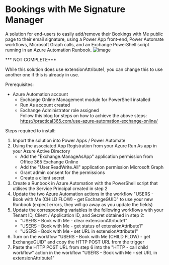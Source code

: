 # Bookings with Me Signature Manager
A solution for end-users to easily add/remove their Bookings with Me public page to their email signature, using a Power App front-end, Power Automate workflows, Microsoft Graph calls, and an Exchange PowerShell script running in an Azure Automation Runbook.
![image](https://user-images.githubusercontent.com/51473494/193504352-f3e784c3-b098-412d-b5f7-0d4564898b37.png)


*** NOT COMPLETE***

While this solution does use extensionAttribute1, you can change this to use another one if this is already in use.

Prerequisites:
- Azure Automation account
  - Exchange Online Management module for PowerShell installed
  - Run As account created
  - Exchange Administrator role assigned<br>
  Follow this blog for steps on how to achieve the above steps: https://practical365.com/use-azure-automation-exchange-online/

Steps required to install:
1. Import the solution into Power Apps / Power Automate
2. Using the associated App Registration from your Azure Run As app in your Azure Active Directory
   - Add the "Exchange.ManageAsApp" application permission from Office 365 Exchange Online
   - Add the "User.ReadWrite.All" application permission Microsoft Graph
   - Grant admin consent for the permissions
   - Create a client secret
3. Create a Runbook in Azure Automation with the PowerShell script that utilises the Service Principal created in step 2
4. Update the two Azure Automation actions in the workflow "USERS - Book with Me (CHILD FLOW) - get ExchangeGUID" to use your new Runbook (expect errors, they will go away as you update the fields)
5. Update the corresponding variables in the following workflows with your Tenant ID, Client / Application ID, and Secret obtained in step 2:
   - "USERS - Book with Me - clear extensionAttribute1"
   - "USERS - Book with Me - get status of extensionAttribute1"
   - "USERS - Book with Me - set URL in extensionAttribute1"
6. Turn on the workflow "USERS - Book with Me (CHILD FLOW) - get ExchangeGUID" and copy the HTTP POST URL from the trigger
7. Paste the HTTP POST URL from step 6 into the "HTTP - call child workflow" action in the workflow "USERS - Book with Me - set URL in extensionAttribute1"
